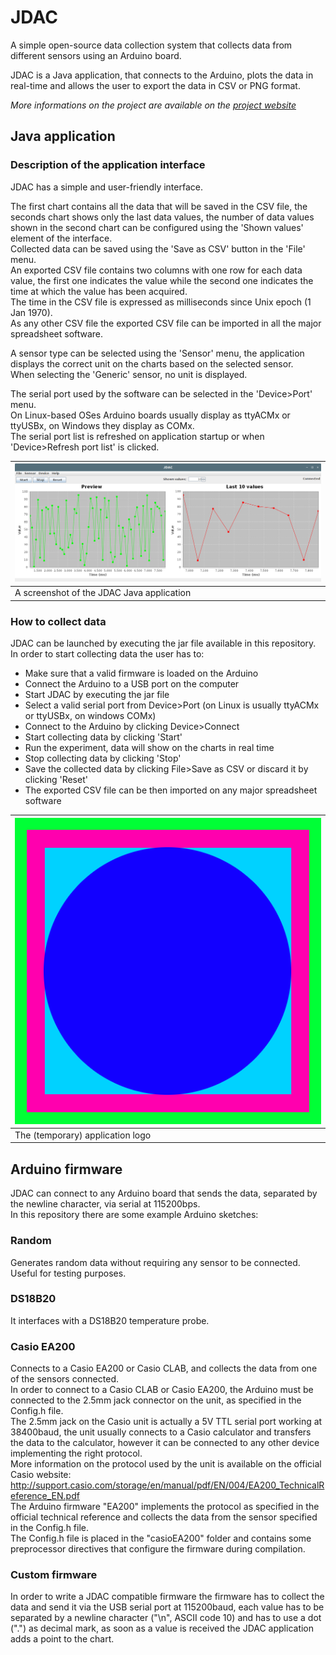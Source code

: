 # JDAC

A simple open-source data collection system that collects data from different sensors using an Arduino board.  

JDAC is a Java application, that connects to the Arduino, plots the data in real-time and allows the user to export the data in CSV or PNG format.  

_More informations on the project are available on the [project website](https://lizzit.it/jdac)_

## Java application

### Description of the application interface
JDAC has a simple and user-friendly interface.  
   
The first chart contains all the data that will be saved in the CSV file, the seconds chart shows only the last data values, the number of data values shown in the second chart can be configured using the 'Shown values' element of the interface.  
Collected data can be saved using the 'Save as CSV' button in the 'File' menu.  
An exported CSV file contains two columns with one row for each data value, the first one indicates the value while the second one indicates the time at which the value has been acquired.  
The time in the CSV file is expressed as milliseconds since Unix epoch (1 Jan 1970).  
As any other CSV file the exported CSV file can be imported in all the major spreadsheet software.  
  
A sensor type can be selected using the 'Sensor' menu, the application displays the correct unit on the charts based on the selected sensor.  
When selecting the 'Generic' sensor, no unit is displayed.  
  
The serial port used by the software can be selected in the 'Device>Port' menu.  
On Linux-based OSes Arduino boards usually display as ttyACMx or ttyUSBx, on Windows they display as COMx.  
The serial port list is refreshed on application startup or when 'Device>Refresh port list' is clicked.  

| ![Logo](/screenshots/screen1.png) |
|---|
| A screenshot of the JDAC Java application |

### How to collect data
JDAC can be launched by executing the jar file available in this repository.  
In order to start collecting data the user has to:
* Make sure that a valid firmware is loaded on the Arduino
* Connect the Arduino to a USB port on the computer
* Start JDAC by executing the jar file
* Select a valid serial port from Device>Port (on Linux is usually ttyACMx or ttyUSBx, on windows COMx)
* Connect to the Arduino by clicking Device>Connect
* Start collecting data by clicking 'Start'
* Run the experiment, data will show on the charts in real time
* Stop collecting data by clicking 'Stop'
* Save the collected data by clicking File>Save as CSV or discard it by clicking 'Reset'
* The exported CSV file can be then imported on any major spreadsheet software

| ![Logo](/logo.png) |
|---|
| The (temporary) application logo |

## Arduino firmware
JDAC can connect to any Arduino board that sends the data, separated by the newline character, via serial at 115200bps.  
In this repository there are some example Arduino sketches:  
### Random
Generates random data without requiring any sensor to be connected.  
Useful for testing purposes.  
### DS18B20
It interfaces with a DS18B20 temperature probe.
### Casio EA200
Connects to a Casio EA200 or Casio CLAB, and collects the data from one of the sensors connected.  
In order to connect to a Casio CLAB or Casio EA200, the Arduino must be connected to the 2.5mm jack connector on the unit, as specified in the Config.h file.  
The 2.5mm jack on the Casio unit is actually a 5V TTL serial port working at 38400baud, the unit usually connects to a Casio calculator and transfers the data to the calculator, however it can be connected to any other device implementing the right protocol.  
More information on the protocol used by the unit is available on the official Casio website: http://support.casio.com/storage/en/manual/pdf/EN/004/EA200_TechnicalReference_EN.pdf  
The Arduino firmware "EA200" implements the protocol as specified in the official technical reference and collects the data from the sensor specified in the Config.h file.  
The Config.h file is placed in the "casioEA200" folder and contains some preprocessor directives that configure the firmware during compilation.  
### Custom firmware
In order to write a JDAC compatible firmware the firmware has to collect the data and send it via the USB serial port at 115200baud, each value has to be separated by a newline character ("\n", ASCII code 10) and has to use a dot (".") as decimal mark, as soon as a value is received the JDAC application adds a point to the chart.
